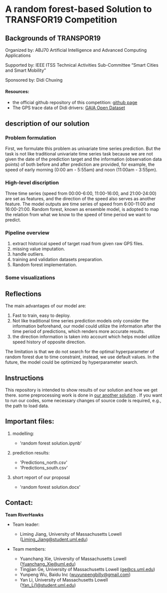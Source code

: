 # A random forest-based Solution to TRANSFOR19 Competition

## Backgrounds of TRANSPOR19
Organized by: ABJ70 Artificial Intelligence and Advanced Computing Applications

Supported by: IEEE ITSS Technical Activities Sub-Committee “Smart Cities and Smart Mobility”

Sponsored by: Didi Chuxing

#### Resources:
- the official github repository of this competition: 
	[github page](https://github.com/TRANSFORABJ70/TRANSFOR19)
- The GPS trace data of Didi drivers:
	[GAIA Open Dataset](https://outreach.didichuxing.com/research/opendata/en/)

## description of our solution
### Problem formulation
First, we formulate this problem as univariate time series prediction. But the task is not like traditional 
univariate time series task because we are not given the date of the prediction target and the information 
(observation data points) of both before and after prediction are provided, for example, the speed of early 
morning (0:00 am - 5:55am) and noon (11:00am - 3:55pm). 

### High-level discription
Three time series (speed from 00:00-6:00, 11:00-16:00, and 21:00-24:00) are set as features, and the direction of the speed also serves as another feature. The model outputs are time series of speed from 6:00-11:00 and 16:00-21:00. Random forest, known as ensemble model, is adopted to map the relation from what we know to the speed of time period we want to predict.

### Pipeline overview
1. extract historical speed of target road from given raw GPS files.
2. missing value imputation.
3. handle outliers.
4. training and validation datasets preparation.
5. Random forest implementation.


### Some visualizations


## Reflections
The main advantages of our model are:

1. Fast to train, easy to deploy.
2. Not like traditional time series prediction models only consider the information beforehand, our model could utilize the information after the time period of predictions, which renders more accurate results. 
3. the direction information is taken into account which helps model utilize speed history of opposite direction.

The limitation is that we do not search for the optimal hyperparameter of random forest due to time constraint, instead, we use default values. In the future, the model could be optimized by hyperparameter search.

## Instructions
This repository is intended to show results of our solution and how we get there. some preprocessing work is done in [our another solution](https://github.com/Mikemraz/knn-based-solution-to-TRANSFOR19-competition) . 
If you want to run our codes, some necessary changes of source code is required, e.g., the path to load data.

## Important files:

1. modelling:
	- 'random forest solution.ipynb'

2. prediction results:
	- 'Predictions_north.csv'
	- 'Predictions_south.csv'
	
3. short report of our proposal
	- 'random forest solution.docx'

## Contact:
**Team RiverHawks** 

- Team leader: 
	
	- Liming Jiang, University of Massachusetts Lowell (Liming_Jiang@student.uml.edu)

- Team members: 
	- Yuanchang Xie, University of Massachusetts Lowell (Yuanchang_Xie@uml.edu)
	- Tingjian Ge, University of Massachusetts Lowell  (ge@cs.uml.edu)
	- Yunpeng Wu, Baidu Inc (wuyunpengbilly@gmail.com)
	- Yan Li, University of Massachusetts Lowell  (Yan_Li1@student.uml.edu)

